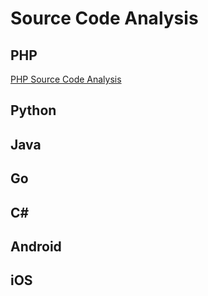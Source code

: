 # Source Code Analysis

## PHP

[PHP Source Code Analysis](https://github.com/anil-yelken/php-source-code-analysis)

## Python

## Java

## Go

## C#

## Android

## iOS
